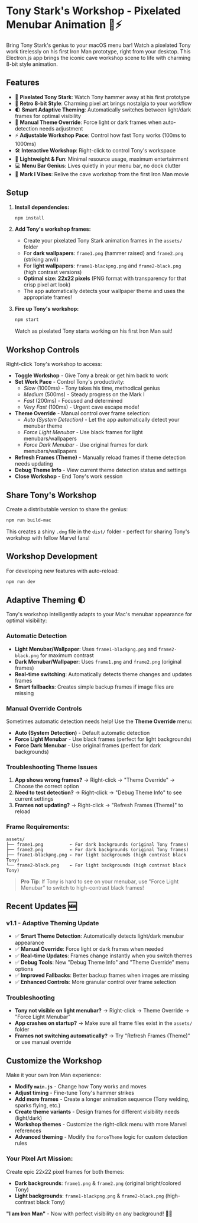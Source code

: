 # Tony Stark's Workshop - Pixelated Menubar Animation 🔨⚡

Bring Tony Stark's genius to your macOS menu bar! Watch a pixelated Tony work tirelessly on his first Iron Man prototype, right from your desktop. This Electron.js app brings the iconic cave workshop scene to life with charming 8-bit style animation.

## Features

- 🤖 **Pixelated Tony Stark**: Watch Tony hammer away at his first prototype
- 🎨 **Retro 8-bit Style**: Charming pixel art brings nostalgia to your workflow
- 🌓 **Smart Adaptive Theming**: Automatically switches between light/dark frames for optimal visibility
- 🔧 **Manual Theme Override**: Force light or dark frames when auto-detection needs adjustment
- ⚡ **Adjustable Workshop Pace**: Control how fast Tony works (100ms to 1000ms)
- 🛠️ **Interactive Workshop**: Right-click to control Tony's workspace
- 🚀 **Lightweight & Fun**: Minimal resource usage, maximum entertainment
- 💻 **Menu Bar Genius**: Lives quietly in your menu bar, no dock clutter
- 🦾 **Mark I Vibes**: Relive the cave workshop from the first Iron Man movie

## Setup

1. **Install dependencies:**
   ```bash
   npm install
   ```

2. **Add Tony's workshop frames:**
   - Create your pixelated Tony Stark animation frames in the `assets/` folder
   - For **dark wallpapers**: `frame1.png` (hammer raised) and `frame2.png` (striking anvil)
   - For **light wallpapers**: `frame1-blackpng.png` and `frame2-black.png` (high contrast versions)
   - **Optimal size: 22x22 pixels** (PNG format with transparency for that crisp pixel art look)
   - The app automatically detects your wallpaper theme and uses the appropriate frames!

3. **Fire up Tony's workshop:**
   ```bash
   npm start
   ```
   
   Watch as pixelated Tony starts working on his first Iron Man suit!

## Workshop Controls

Right-click Tony's workshop to access:
- **Toggle Workshop** - Give Tony a break or get him back to work
- **Set Work Pace** - Control Tony's productivity:
  - *Slow* (1000ms) - Tony takes his time, methodical genius
  - *Medium* (500ms) - Steady progress on the Mark I
  - *Fast* (200ms) - Focused and determined 
  - *Very Fast* (100ms) - Urgent cave escape mode!
- **Theme Override** - Manual control over frame selection:
  - *Auto (System Detection)* - Let the app automatically detect your menubar theme
  - *Force Light Menubar* - Use black frames for light menubars/wallpapers
  - *Force Dark Menubar* - Use original frames for dark menubars/wallpapers  
- **Refresh Frames (Theme)** - Manually reload frames if theme detection needs updating
- **Debug Theme Info** - View current theme detection status and settings
- **Close Workshop** - End Tony's work session

## Share Tony's Workshop

Create a distributable version to share the genius:
```bash
npm run build-mac
```

This creates a shiny `.dmg` file in the `dist/` folder - perfect for sharing Tony's workshop with fellow Marvel fans!

## Workshop Development

For developing new features with auto-reload:
```bash
npm run dev
```

## Adaptive Theming 🌓

Tony's workshop intelligently adapts to your Mac's menubar appearance for optimal visibility:

### Automatic Detection
- **Light Menubar/Wallpaper**: Uses `frame1-blackpng.png` and `frame2-black.png` for maximum contrast
- **Dark Menubar/Wallpaper**: Uses `frame1.png` and `frame2.png` (original frames)
- **Real-time switching**: Automatically detects theme changes and updates frames
- **Smart fallbacks**: Creates simple backup frames if image files are missing

### Manual Override Controls
Sometimes automatic detection needs help! Use the **Theme Override** menu:

- **Auto (System Detection)** - Default automatic detection
- **Force Light Menubar** - Use black frames (perfect for light backgrounds)
- **Force Dark Menubar** - Use original frames (perfect for dark backgrounds)

### Troubleshooting Theme Issues
1. **App shows wrong frames?** → Right-click → "Theme Override" → Choose the correct option
2. **Need to test detection?** → Right-click → "Debug Theme Info" to see current settings
3. **Frames not updating?** → Right-click → "Refresh Frames (Theme)" to reload

### Frame Requirements:
```
assets/
├── frame1.png          ← For dark backgrounds (original Tony frames)
├── frame2.png          ← For dark backgrounds (original Tony frames)  
├── frame1-blackpng.png ← For light backgrounds (high contrast black Tony)
└── frame2-black.png    ← For light backgrounds (high contrast black Tony)
```

> **Pro Tip**: If Tony is hard to see on your menubar, use "Force Light Menubar" to switch to high-contrast black frames!

## Recent Updates 🆕

### v1.1 - Adaptive Theming Update
- ✅ **Smart Theme Detection**: Automatically detects light/dark menubar appearance
- ✅ **Manual Override**: Force light or dark frames when needed
- ✅ **Real-time Updates**: Frames change instantly when you switch themes
- ✅ **Debug Tools**: New "Debug Theme Info" and "Theme Override" menu options
- ✅ **Improved Fallbacks**: Better backup frames when images are missing
- ✅ **Enhanced Controls**: More granular control over frame selection

### Troubleshooting
- **Tony not visible on light menubar?** → Right-click → Theme Override → "Force Light Menubar"
- **App crashes on startup?** → Make sure all frame files exist in the `assets/` folder
- **Frames not switching automatically?** → Try "Refresh Frames (Theme)" or use manual override

## Customize the Workshop

Make it your own Iron Man experience:
- **Modify `main.js`** - Change how Tony works and moves
- **Adjust timing** - Fine-tune Tony's hammer strikes  
- **Add more frames** - Create a longer animation sequence (Tony welding, sparks flying, etc.)
- **Create theme variants** - Design frames for different visibility needs (light/dark)
- **Workshop themes** - Customize the right-click menu with more Marvel references
- **Advanced theming** - Modify the `forceTheme` logic for custom detection rules

### Your Pixel Art Mission:
Create epic 22x22 pixel frames for both themes:

- **Dark backgrounds**: `frame1.png` & `frame2.png` (original bright/colored Tony)
- **Light backgrounds**: `frame1-blackpng.png` & `frame2-black.png` (high-contrast black Tony)

**"I am Iron Man"** - Now with perfect visibility on any background! 🦾✨
